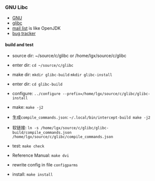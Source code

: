 ### GNU Libc
- [GNU](https://www.gnu.org)
- [glibc](https://www.gnu.org/software/libc)
- [mail list](https://www.gnu.org/software/libc/involved.html) is like OpenJDK
- [bug tracker](https://sourceware.org/bugzilla/buglist.cgi?bug_status=UNCONFIRMED&bug_status=NEW&bug_status=ASSIGNED&bug_status=SUSPENDED&bug_status=WAITING&bug_status=REOPENED&list_id=57048&product=glibc&query_format=advanced)

#### build and test
- source dir:	~/source/c/glibc  or  /home/lgx/source/c/glibc
- enter dir:	`cd ~/source/c/glibc`
- make dir:		`mkdir glibc-build` `mkdir glibc-install`
- enter dir:	`cd glibc-build`
- configure:	`../configure --prefix=/home/lgx/source/c/glibc/glibc-install`
- make:			`make -j2`
- 生成`compile_commands.json`: `~/.local/bin/intercept-build make -j2`
- 软链接: `ln -s /home/lgx/source/c/glibc/glibc-build/compile_commands.json /home/lgx/source/c/glibc/compile_commands.json`

- test:			`make check`
- Reference Manual:	`make dvi`
- rewrite config in file `configparms`
- install: 		`make install`  
